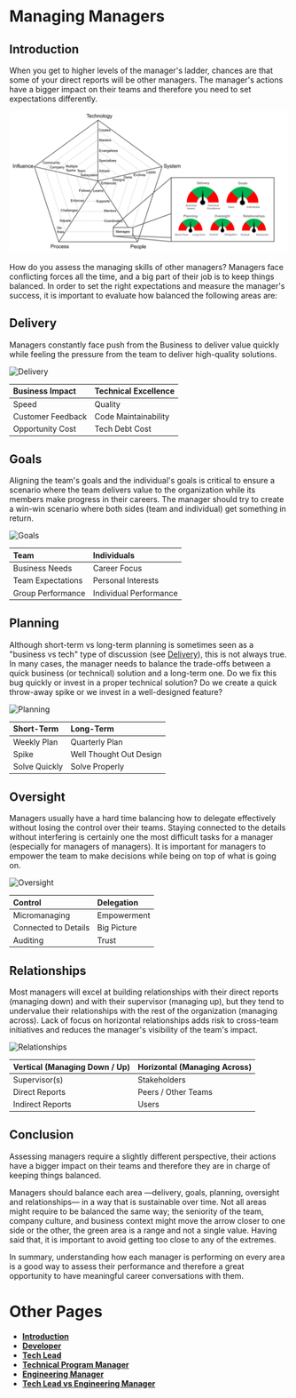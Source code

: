 # Managing Managers

## Introduction

When you get to higher levels of the manager's ladder, chances are that some of your direct reports will be other managers. 
The manager's actions have a bigger impact on their teams and therefore you need to set expectations differently.

![Dashboard](../charts/dashboard.png)

How do you assess the managing skills of other managers?
Managers face conflicting forces all the time, and a big part of their job is to keep things balanced.
In order to set the right expectations and measure the manager's success, it is important to evaluate how balanced the following areas are:


## Delivery

Managers constantly face push from the Business to deliver value quickly while feeling the pressure from the team to deliver high-quality solutions.

![Delivery](../charts/dashboard-delivery.png)

| Business Impact | Technical Excellence |
| :--- | :--- |
| Speed | Quality |
| Customer Feedback | Code Maintainability |
| Opportunity Cost | Tech Debt Cost |


## Goals

Aligning the team's goals and the individual's goals is critical to ensure a scenario where the team delivers value to the organization while its members make progress in their careers. The manager should try to create a win-win scenario where both sides (team and individual) get something in return.

![Goals](../charts/dashboard-goals.png)

| Team | Individuals |
| :--- | :--- |
| Business Needs | Career Focus |
| Team Expectations | Personal Interests |
| Group Performance | Individual Performance |


## Planning

Although short-term vs long-term planning is sometimes seen as a "business vs tech" type of discussion (see [Delivery](#delivery)), this is not always true. In many cases, the manager needs to balance the trade-offs between a quick business (or technical) solution and a long-term one. Do we fix this bug quickly or invest in a proper technical solution? Do we create a quick throw-away spike or we invest in a well-designed feature?

![Planning](../charts/dashboard-planning.png)

| Short-Term | Long-Term |
| :--- | :--- |
| Weekly Plan | Quarterly Plan |
| Spike | Well Thought Out Design |
| Solve Quickly | Solve Properly |


## Oversight

Managers usually have a hard time balancing how to delegate effectively without losing the control over their teams. Staying connected to the details without interfering is certainly one the most difficult tasks for a manager (especially for managers of managers). It is important for managers to empower the team to make decisions while being on top of what is going on.

![Oversight](../charts/dashboard-oversight.png)

| Control | Delegation |
| :--- | :--- |
| Micromanaging | Empowerment |
| Connected to Details | Big Picture |
| Auditing | Trust |

## Relationships

Most managers will excel at building relationships with their direct reports (managing down) and with their supervisor (managing up), but they tend to undervalue their relationships with the rest of the organization (managing across). Lack of focus on horizontal relationships adds risk to cross-team initiatives and reduces the manager's visibility of the team's impact.

![Relationships](../charts/dashboard-relationships.png)

| Vertical (Managing Down / Up) | Horizontal (Managing Across) |
| :--- | :--- |
| Supervisor(s) | Stakeholders |
| Direct Reports | Peers / Other Teams |
| Indirect Reports | Users |

## Conclusion

Assessing managers require a slightly different perspective, their actions have a bigger impact on their teams and therefore they are in charge of keeping things balanced.

Managers should balance each area —delivery, goals, planning, oversight and relationships— in a way that is sustainable over time. Not all areas might require to be balanced the same way; the seniority of the team, company culture, and business context might move the arrow closer to one side or the other, the green area is a range and not a single value. Having said that, it is important to avoid getting too close to any of the extremes.

In summary, understanding how each manager is performing on every area is a good way to assess their performance and therefore a great opportunity to have meaningful career conversations with them.

# Other Pages

* [**Introduction**](README.md)
* [**Developer**](Developer.md)
* [**Tech Lead**](TechLead.md)
* [**Technical Program Manager**](TechnicalProgramManager.md)
* [**Engineering Manager**](EngineeringManager.md)
* [**Tech Lead vs Engineering Manager**](TechLead-EngineeringManager.md)